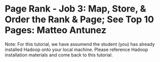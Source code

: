 # Page Rank - Job 3: Map, Store, & Order the Rank & Page; See Top 10 Pages: Matteo Antunez
<line>
Note: For this tutorial, we have assumend the student (you) has already installed Hadoop onto your local machine. Please reference Hadoop installation materials and come back to this tutorial.

## 